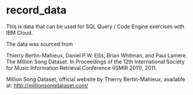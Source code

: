 # record_data
This is data that can be used for SQL Query / Code Engine exercises with IBM Cloud.

The data was sourced from 

Thierry Bertin-Mahieux, Daniel P.W. Ellis, Brian Whitman, and Paul Lamere. 
The Million Song Dataset. In Proceedings of the 12th International Society
for Music Information Retrieval Conference (ISMIR 2011), 2011.

Million Song Dataset, official website by Thierry Bertin-Mahieux,
available at: http://millionsongdataset.com/
